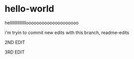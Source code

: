 # hello-world
hellllllllllllllloooooooooooooooooooo


i'm tryin to commit new edits with this branch, readme-edits


2ND EDIT


3RD EDIT
